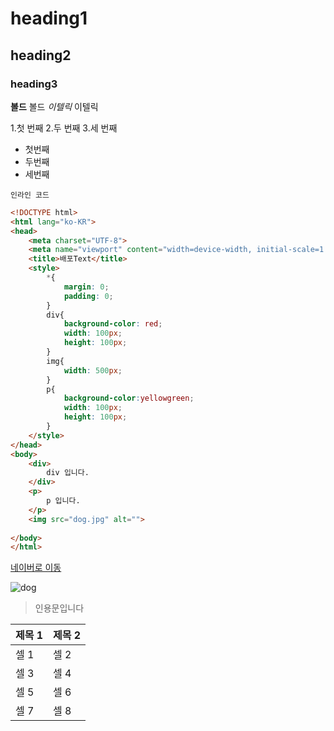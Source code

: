 # heading1
## heading2
### heading3

**볼드** 볼드
*이텔릭* 이텔릭


1.첫 번째
2.두 번째
3.세 번째

- 첫번째
- 두번째
- 세번째


`인라인 코드`


``` html
<!DOCTYPE html>
<html lang="ko-KR">
<head>
    <meta charset="UTF-8">
    <meta name="viewport" content="width=device-width, initial-scale=1.0">
    <title>배포Text</title>
    <style>
        *{
            margin: 0;
            padding: 0;
        }
        div{
            background-color: red;
            width: 100px;
            height: 100px;
        }
        img{
            width: 500px;
        }
        p{
            background-color:yellowgreen;
            width: 100px;
            height: 100px;
        }
    </style>
</head>
<body>
    <div>
        div 입니다.
    </div>
    <p>
        p 입니다.
    </p>
    <img src="dog.jpg" alt="">
    
</body>
</html>
```



[네이버로 이동](https://naver.com)


![dog](https://github.com/user-attachments/assets/a0064d2e-b7a6-4fe5-9625-cf69be362fbb)




>인용문입니다




| 제목 1 | 제목 2 |
|--------|-------|
| 셀 1   | 셀 2   |
| 셀 3   | 셀 4   |
| 셀 5   | 셀 6   |
| 셀 7   | 셀 8   |
